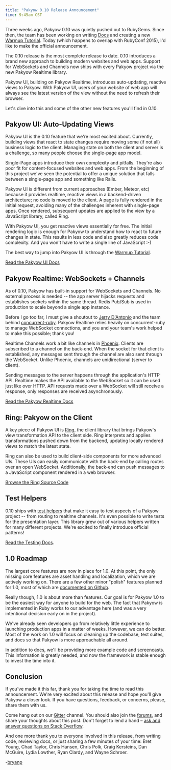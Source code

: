 ```yaml
---
title: "Pakyow 0.10 Release Announcement"
time: 9:45am CST
---
```


Three weeks ago, Pakyow 0.10 was quietly pushed out to RubyGems. Since then, the
team has been working on writing [Docs](https://pakyow.org/docs) and creating a
new [Warmup Tutorial](https://pakyow.org/docs/warmup). Today (which happens to
overlap with RubyConf 2015), I'd like to make the official announcement.

The 0.10 release is the most complete release to date. 0.10 introduces a brand
new approach to building modern websites and web apps. Support for WebSockets
and Channels now ships with every Pakyow project via the new Pakyow Realtime
library.

Pakyow UI, building on Pakyow Realtime, introduces auto-updating, reactive views
to Pakyow. With Pakyow UI, users of your website of web app will always see the
latest version of the view without the need to refresh their browser.

Let's dive into this and some of the other new features you'll find in 0.10.

## Pakyow UI: Auto-Updating Views

Pakyow UI is the 0.10 feature that we're most excited about. Currently, building
views that react to state changes require moving some (if not all)  business
logic to the client. Managing state on both the client and server is a
challenge, so many people choose the single-page app model.

Single-Page apps introduce their own complexity and pitfalls. They're also poor
fit for content-focused websites and web apps. From the beginning of this
project we've seen the potential to offer a unique solution that falls between a
single-page app and something like Rails.

Pakyow UI is different from current approaches (Ember, Meteor, etc) because it
provides realtime, reactive views in a backend-driven architecture; no code is
moved to the client. A page is fully rendered in the initial request, avoiding
many of the challenges inherent with single-page apps. Once rendered, subsequent
updates are applied to the view by a JavaScript library, called Ring.

With Pakyow UI, you get reactive views essentially for free. The initial
rendering logic is enough for Pakyow to understand how to react to future
changes in state. This results in less code and also greatly reduces code
complexity. And you won't have to write a single line of JavaScript :-)

The best way to jump into Pakyow UI is through the [Warmup
Tutorial](https://pakyow.org/docs/warmup).

[Read the Pakyow UI Docs](https://pakyow.org/docs/live-views)

## Pakyow Realtime: WebSockets + Channels

As of 0.10, Pakyow has built-in support for WebSockets and Channels. No external
process is needed -- the app server hijacks requests and establishes sockets
within the same thread. Redis Pub/Sub is used in production to scale beyond a
single app instance.

Before I go too far, I must give a shoutout to [Jerry
D'Antonio](https://twitter.com/jerrydantonio) and the team behind
[concurrent-ruby](https://github.com/ruby-concurrency/concurrent-ruby). Pakyow
Realtime relies heavily on concurrent-ruby to manage WebSocket connections, and
you and your team's work helped to make this possible; thank you!

Realtime Channels work a bit like channels in
[Phoenix](http://www.phoenixframework.org/docs/channels). Clients are subscribed
to a channel on the back-end. When the socket for that client is established,
any messages sent through the channel are also sent through the WebSocket.
Unlike Phoenix, channels are unidirectional (server to client).

Sending messages to the server happens through the application's HTTP API.
Realtime makes the API available to the WebSocket so it can be used just like
over HTTP. API requests made over a WebSocket will still receive a response,
only responses are received asynchronously.

[Read the Pakyow Realtime Docs](https://pakyow.org/docs/realtime)

## Ring: Pakyow on the Client

A key piece of Pakyow UI is [Ring](https://github.com/pakyow/ring), the client
library that brings Pakyow's view transformation API to the client side. Ring
interprets and applies transformations pushed down from the backend, updating
locally rendered views to match the latest state.

Ring can also be used to build client-side components for more advanced UIs.
These UIs can easily communicate with the back-end by calling routes over an
open WebSocket. Additionally, the back-end can push messages to a JavaScript
component rendered in a web browser.

[Browse the Ring Source Code](https://github.com/pakyow/ring)

## Test Helpers

0.10 ships with [test
helpers](https://github.com/pakyow/pakyow/tree/master/pakyow-test) that make it
easy to test aspects of a Pakyow project -- from routing to realtime channels.
It's even possible to write tests for the presentation layer. This library grew
out of various helpers written for many different projects. We're excited to
finally introduce official patterns!

[Read the Testing Docs](https://pakyow.org/docs/testing).

## 1.0 Roadmap

The largest core features are now in place for 1.0. At this point, the only
missing core features are asset handling and localization, which we are actively
working on. There are a few other minor "polish" features planned for 1.0, most
of which are [documented on
Github](https://github.com/pakyow/pakyow/issues?q=is%3Aopen+is%3Aissue+milestone%3A1.0).

Really though, 1.0 is about more than features. Our goal is for Pakyow 1.0 to be
the easiest way for anyone to build for the web. The fact that Pakyow is
implemented in Ruby works to our advantage here (and was a very intentional
decision early on in the project).

We've already seen developers go from relatively little experience to launching
production apps in a matter of weeks. However, we can do better. Most of the
work on 1.0 will focus on cleaning up the codebase, test suites, and docs so
that Pakyow is more approachable all around.

In addition to docs, we'll be providing more example code and screencasts. This
information is greatly needed, and now the framework is stable enough to invest
the time into it.

## Conclusion

If you've made it this far, thank you for taking the time to read this
announcement. We're very excited about this release and hope you'll give Pakyow
a closer look. If you have questions, feedback, or concerns, please, share them
with us.

Come hang out on our [Gitter](https://gitter.im/pakyow/chat) channel. You should
also join the [forums](http://forums.pakyow.org/), and share your thoughts about
this post. Don't forget to lend a hand – [ask and answer questions on Stack
Overflow](http://stackoverflow.com/questions/tagged/pakyow).

And one more thank you to everyone involved in this release, from writing code,
reviewing docs, or just sharing a few minutes of your time: Bret Young, Chad
Taylor, Chris Hansen, Chris Polk, Craig Kersteins, Dan McGuire, Lydia Lowther,
Ryan Clardy, and Wayne Schroer.

-[bryanp](https://twitter.com/bryanp/)
